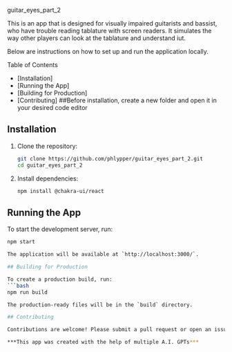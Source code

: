 guitar_eyes_part_2

This is an app that is designed for visually impaired guitarists and bassist, who have trouble reading tablature with screen readers. It simulates the way other players can look at the tablature and understand iut.

 Below are instructions on how to set up and run the application locally.

 Table of Contents

- [Installation]
- [Running the App]
- [Building for Production]
- [Contributing]
##Before installation, create a new folder and open it in your desired code editor

## Installation

1. Clone the repository:
   ```bash
   git clone https://github.com/phlypper/guitar_eyes_part_2.git
   cd guitar_eyes_part_2

2. Install dependencies:
   ```bash
   npm install @chakra-ui/react 

## Running the App

To start the development server, run:
```bash
npm start

The application will be available at `http://localhost:3000/`.

## Building for Production

To create a production build, run:
```bash
npm run build

The production-ready files will be in the `build` directory.

## Contributing

Contributions are welcome! Please submit a pull request or open an issue if you have any suggestions or find any bugs.

***This app was created with the help of multiple A.I. GPTs***
